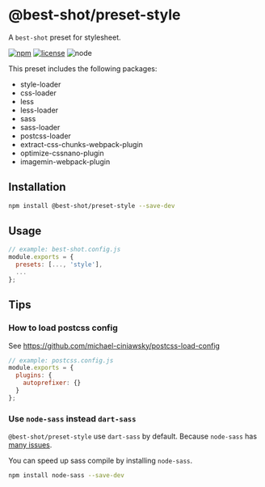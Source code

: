 # @best-shot/preset-style

A `best-shot` preset for stylesheet.

[npm-url]: https://www.npmjs.com/package/@best-shot/preset-style
[npm-badge]: https://img.shields.io/npm/v/@best-shot/preset-style.svg?style=flat-square&logo=npm
[github-url]: https://github.com/Airkro/best-shot/tree/master/packages/preset-style
[node-badge]: https://img.shields.io/node/v/@best-shot/preset-style.svg?style=flat-square&colorB=green&logo=node.js
[license-badge]: https://img.shields.io/npm/l/@best-shot/preset-style.svg?style=flat-square&colorB=blue&logo=github

[![npm][npm-badge]][npm-url]
[![license][license-badge]][github-url]
![node][node-badge]

This preset includes the following packages:

- style-loader
- css-loader
- less
- less-loader
- sass
- sass-loader
- postcss-loader
- extract-css-chunks-webpack-plugin
- optimize-cssnano-plugin
- imagemin-webpack-plugin

## Installation

```bash
npm install @best-shot/preset-style --save-dev
```

## Usage

```js
// example: best-shot.config.js
module.exports = {
  presets: [..., 'style'],
  ...
};
```

## Tips

### How to load postcss config

See <https://github.com/michael-ciniawsky/postcss-load-config>

```js
// example: postcss.config.js
module.exports = {
  plugins: {
    autoprefixer: {}
  }
};
```

### Use `node-sass` instead `dart-sass`

`@best-shot/preset-style` use `dart-sass` by default. Because `node-sass` has [many issues](https://github.com/webpack-contrib/sass-loader/issues/435).

You can speed up sass compile by installing `node-sass`.

```bash
npm install node-sass --save-dev
```
